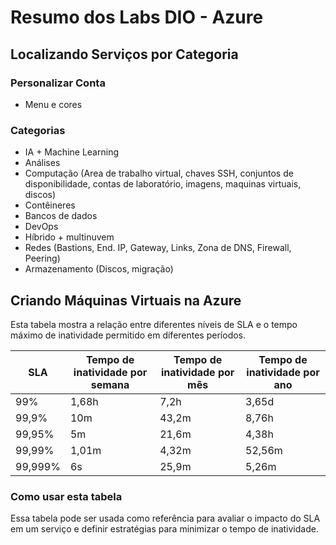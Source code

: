 # Resumo dos Labs DIO - Azure


## Localizando Serviços por Categoria 

### Personalizar Conta
* Menu e cores

### Categorias
* IA + Machine Learning
* Análises
* Computação (Area de trabalho virtual, chaves SSH, conjuntos de disponibilidade, contas de laboratório, imagens, maquinas virtuais, discos)
* Contêineres
* Bancos de dados
* DevOps
* Híbrido + multinuvem
* Redes (Bastions, End. IP, Gateway, Links, Zona de DNS, Firewall, Peering)
* Armazenamento (Discos, migração)



## Criando Máquinas Virtuais na Azure
Esta tabela mostra a relação entre diferentes níveis de SLA e o tempo máximo de inatividade permitido em diferentes períodos.

| SLA      | Tempo de inatividade por semana | Tempo de inatividade por mês | Tempo de inatividade por ano |
|----------|--------------------------------|-----------------------------|-----------------------------|
| 99%      | 1,68h                          | 7,2h                        | 3,65d                       |
| 99,9%    | 10m                            | 43,2m                       | 8,76h                       |
| 99,95%   | 5m                             | 21,6m                       | 4,38h                       |
| 99,99%   | 1,01m                          | 4,32m                       | 52,56m                      |
| 99,999%  | 6s                             | 25,9m                       | 5,26m                       |

### Como usar esta tabela

Essa tabela pode ser usada como referência para avaliar o impacto do SLA em um serviço e definir estratégias para minimizar o tempo de inatividade.
